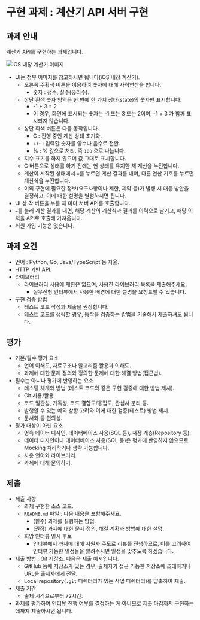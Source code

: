 # 구현 과제 : 계산기 API 서버 구현

## 과제 안내 

계산기 API를 구현하는 과제입니다.

![iOS 내장 계산기 이미지](https://user-images.githubusercontent.com/4952/179162840-5bea22c0-46d6-408e-9d21-f3240d096f34.jpeg)

- UI는 첨부 이미지를 참고하시면 됩니다(iOS 내장 계산기).
    - 오른쪽 주황색 버튼을 이용하여 숫자에 대해 사칙연산을 합니다.
        - 숫자 : 정수, 실수(유리수).
    - 상단 흰색 숫자 영역은 한 번에 한 가지 상태(state)의 숫자만 표시합니다.
        - -1 + 3 = 2
        - 이 경우, 화면에 표시되는 숫자는 -1 또는 3 또는 2이며, -1 + 3 가 함께 표시되지 않습니다.
    - 상단 회색 버튼은 다음 동작입니다.
        - C : 진행 중인 계산 상태 초기화.
        - +/- : 입력할 숫자를 양수나 음수로 전환.
        - % : % 값으로 처리. 즉 `100` 으로 나눕니다.
    - 지수 표기를 하지 않으며 값 그대로 표시합니다.
    - C 버튼으로 상태를 하기 전에는 현 상태를 유지한 채 계산을 누진합니다.
    - 계산이 시작된 상태에서 `=`를 누르면 계산 결과를 내며, 다른 연산 기호를 누르면 계산식을 누진합니다.
    - 이외 구현에 필요한 정보(요구사항이나 제한, 제약 등)가 발생 시 대응 방안을 결정하고, 이에 대한 설명을 별첨하시면 됩니다.
- UI 상 각 버튼을 누를 때 마다 서버 API를 호출합니다.
- `=`를 눌러 계산 결과를 내면, 해당 계산의 계산식과 결과를 이력으로 남기고, 해당 이력을 API로 호출해 가져옵니다.
- 회원 가입 기능은 없습니다.


## 과제 요건

- 언어 : Python, Go, Java/TypeScript 등 자율.
- HTTP 기반 API.
- 라이브러리
    - 라이브러리 사용에 제한은 없으며, 사용한 라이브러리 목록을 제출해주세요.
        - 실무전형 인터뷰에서 사용한 배경에 대한 설명을 요청드릴 수 있습니다.
- 구현 검증 방법
    - 테스트 코드 작성과 제출을 권장합니다.
    - 테스트 코드를 생략할 경우, 동작을 검증하는 방법을 기술해서 제출하셔도 됩니다.


## 평가

- 기본/필수 평가 요소
    - 언어 이해도, 자료구조나 알고리즘 활용과 이해도.
    - 과제에 대한 문제 정의와 정의한 문제에 대한 해결 방법(접근법).
- 필수는 아니나 평가에 반영하는 요소
    - 테스팅 체계와 방법 (테스트 코드와 같은 구현 검증에 대한 방법 제시).
    - Git 사용/활용.
    - 코드 일관성, 가독성, 코드 결합도/응집도, 관심사 분리 등.
    - 발행할 수 있는 예외 상황 고려와 이에 대한 검증(테스트) 방법 제시.
    - 문서화 등 편의성.
- 평가 대상이 아닌 요소
    - 영속 데이터 디자인, 데이터베이스 사용(SQL 등), 저장 계층(Repository 등).
    - 데이터 디자인이나 데이터베이스 사용(SQL 등)은 평가에 반영하지 않으므로 Mocking 처리하거나 생략 가능합니다.
    - 사용 언어와 라이브러리.
    - 과제에 대해 문의하기.

## 제출

- 제출 사항
    - 과제 구현한 소스 코드.
    - `README.md` 파일 : 다음 내용을 포함해주세요.
        - (필수) 과제를 실행하는 방법.
        - (권장) 과제에 대한 문제 정의, 해결 계획과 방법에 대한 설명.
    - 희망 인터뷰 일시 후보
        - 인터뷰에서 과제에 대해 지원자 주도로 리뷰를 진행하므로, 이를 고려하여 인터뷰 가능한 일정들을 알려주시면 일정을 맞추도록 하겠습니다.
- 제출 방법 : Git 저장소. 다음은 제출 예시입니다.
    - GitHub 등에 저장소가 있는 경우, 출제자가 접근 가능한 저장소에 초대하거나 URL을 출제자에게 전달.
    - Local repository(`.git` 디렉터리가 있는 작업 디렉터리)를 압축하여 제출.
- 제출 기간
    - 출제 시각으로부터 72시간.
- 과제를 평가하여 인터뷰 진행 여부를 결정하는 게 아니므로 제출 마감까지 구현하는 데까지 제출하시면 됩니다.
